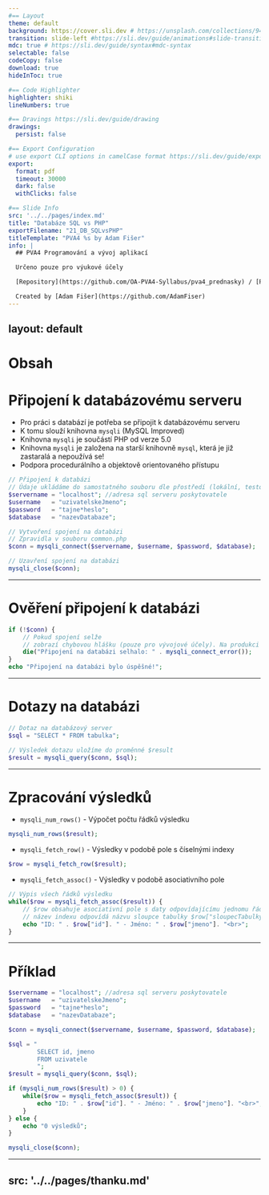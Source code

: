 ```yaml
---
#== Layout
theme: default
background: https://cover.sli.dev # https://unsplash.com/collections/94734566/slidev
transition: slide-left #https://sli.dev/guide/animations#slide-transitions
mdc: true # https://sli.dev/guide/syntax#mdc-syntax
selectable: false
codeCopy: false
download: true
hideInToc: true

#== Code Highlighter
highlighter: shiki
lineNumbers: true

#== Dravings https://sli.dev/guide/drawing
drawings:
  persist: false

#== Export Configuration
# use export CLI options in camelCase format https://sli.dev/guide/exporting.html
export:
  format: pdf
  timeout: 30000
  dark: false
  withClicks: false

#== Slide Info
src: '../../pages/index.md'
title: "Databáze SQL vs PHP"
exportFilename: "21_DB_SQLvsPHP"
titleTemplate: "PVA4 %s by Adam Fišer"
info: |
  ## PVA4 Programování a vývoj aplikací

  Určeno pouze pro výukové účely

  [Repository](https://github.com/OA-PVA4-Syllabus/pva4_prednasky) / [Prezentace](https://oa-pva4-syllabus.github.io/pva4_prednasky/)

  Created by [Adam Fišer](https://github.com/AdamFiser)
---
```

layout: default
---

#  Obsah

<Toc :columns="2" minDepth="1" maxDepth="1"></Toc>
---

# Připojení k databázovému serveru

- Pro práci s databází je potřeba se připojit k databázovému serveru
- K tomu slouží knihovna `mysqli` (MySQL Improved) 
- Knihovna `mysqli` je součástí PHP od verze 5.0
- Knihovna `mysqli` je založena na starší knihovně `mysql`, která je již zastaralá a nepoužívá se!
- Podpora procedurálního a objektově orientovaného přístupu

```php
// Připojení k databázi
// Údaje ukládáme do samostatného souboru dle přostředí (lokální, testovací, produkční)
$servername = "localhost"; //adresa sql serveru poskytovatele
$username   = "uzivatelskeJmeno";
$password   = "tajne*heslo";
$database   = "nazevDatabaze";
```

<!-- 
My budeme používat procedurální přístup, objektový se naučíme později až budeme probírat OOP.
-->

```php
// Vytvoření spojení na databázi
// Zpravidla v souboru common.php
$conn = mysqli_connect($servername, $username, $password, $database);
```
```php
// Uzavření spojení na databázi
mysqli_close($conn);
```

---

# Ověření připojení k databázi

```php
if (!$conn) {
    // Pokud spojení selže
    // zobrazí chybovou hlášku (pouze pro vývojové účely). Na produkci chyby nikdy nezobrazujeme!
    die("Připojení na databázi selhalo: " . mysqli_connect_error());
}
echo "Připojení na databázi bylo úspěšné!";
```

---

# Dotazy na databázi

```php
// Dotaz na databázový server
$sql = "SELECT * FROM tabulka";

// Výsledek dotazu uložíme do proměnné $result
$result = mysqli_query($conn, $sql);
```

---

# Zpracování výsledků

- `mysqli_num_rows()` - Výpočet počtu řádků výsledku
```php
mysqli_num_rows($result);
```

<v-click>

- `mysqli_fetch_row()` - Výsledky v podobě pole s číselnými indexy
```php
$row = mysqli_fetch_row($result);
```

</v-click>

<v-click>

- `mysqli_fetch_assoc()` - Výsledky v podobě asociativního pole
```php
// Výpis všech řádků výsledku
while($row = mysqli_fetch_assoc($result)) {
    // $row obsahuje asociativní pole s daty odpovídajícímu jednomu řádku výsledku
    // název indexu odpovídá názvu sloupce tabulky $row["sloupecTabulky"]
    echo "ID: " . $row["id"]. " - Jméno: " . $row["jmeno"]. "<br>";
}
```

</v-click>


<!--
Všechny řádky vstupu
- konfigurace údajů
- připojení na db
- sql dotaz a jeho zpracování db
- zpracování výsledků ve formě řádků
- ošetříme situaci, kdy není žádný výsledek
- uzavření spojení

-->



---

# Příklad


```php {all|1-4|6|8-12|15-17|14,18-20|14-20|22|all}
$servername = "localhost"; //adresa sql serveru poskytovatele
$username 	= "uzivatelskeJmeno";
$password 	= "tajne*heslo";
$database	= "nazevDatabaze";

$conn = mysqli_connect($servername, $username, $password, $database);

$sql = "
        SELECT id, jmeno
        FROM uzivatele
        ";
$result = mysqli_query($conn, $sql);

if (mysqli_num_rows($result) > 0) {
    while($row = mysqli_fetch_assoc($result)) {
        echo "ID: " . $row["id"]. " - Jméno: " . $row["jmeno"]. "<br>";
    }
} else {
    echo "0 výsledků";
}

mysqli_close($conn);
```



---
src: '../../pages/thanku.md'
---